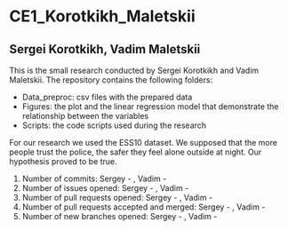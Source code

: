 # CE1_Korotkikh_Maletskii

## Sergei Korotkikh, Vadim Maletskii

This is the small research conducted by Sergei Korotkikh and Vadim Maletskii. The repository contains the following folders:

- Data_preproc: csv files with the prepared data
- Figures: the plot and the linear regression model that demonstrate the relationship between the variables
- Scripts: the code scripts used during the research

For our research we used the ESS10 dataset. We supposed that the more people trust the police, the safer they feel alone outside at night. Our hypothesis proved to be true.

1. Number of commits: Sergey - , Vadim - 
2. Number of issues opened: Sergey - , Vadim - 
3. Number of pull requests opened:  Sergey - , Vadim - 
4. Number of pull requests accepted and merged:  Sergey - , Vadim - 
5. Number of new branches opened: Sergey - , Vadim - 
